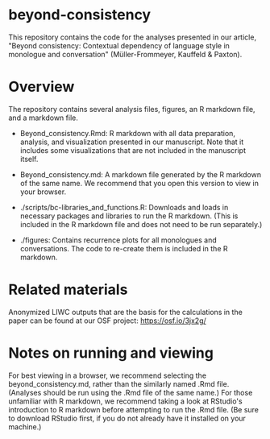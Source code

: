 # beyond-consistency
This repository contains the code for the analyses presented in our article, "Beyond consistency: Contextual dependency of language style in monologue and conversation" (Müller-Frommeyer, Kauffeld & Paxton). 

# Overview
The repository contains several analysis files, figures, an R markdown file, and a markdown file.

 - Beyond_consistency.Rmd: R markdown with all data preparation, analysis, and visualization presented in our manuscript. 		Note that it includes some visualizations that are not included in the manuscript itself.
	
- Beyond_consistency.md: A markdown file generated by the R markdown of the same name. We recommend that you open this 		version to view in your browser.
	
- ./scripts/bc-libraries_and_functions.R: Downloads and loads in necessary packages and libraries to run the R markdown. 	(This is included in the R markdown file and does not need to be run separately.)
	
- ./figures: Contains recurrence plots for all monologues and conversations. The code to re-create them is included in the R markdown.

# Related materials
Anonymized LIWC outputs that are the basis for the calculations in the paper can be found at our OSF project: https://osf.io/3jx2g/

# Notes on running and viewing
For best viewing in a browser, we recommend selecting the beyond_consistency.md, rather than the similarly named .Rmd file. (Analyses should be run using the .Rmd file of the same name.)
For those unfamiliar with R markdown, we recommend taking a look at RStudio's introduction to R markdown before attempting to run the .Rmd file. (Be sure to download RStudio first, if you do not already have it installed on your machine.)


